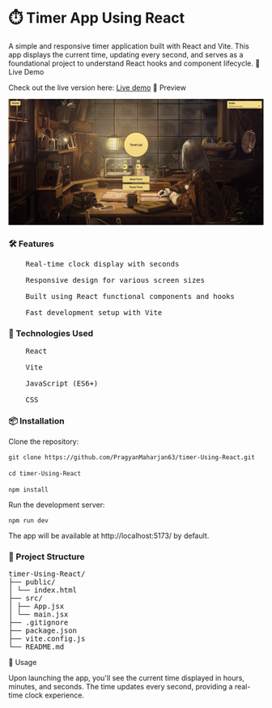 # ⏱️ Timer App Using React

A simple and responsive timer application built with React and Vite. This app displays the current time, updating every second, and serves as a foundational project to understand React hooks and component lifecycle.
🚀 Live Demo

Check out the live version here: [Live demo](https://timer-using-react-iota.vercel.app)
📸 Preview

![App screenshot](screenshot.png)

### 🛠️ Features

<pre>
    Real-time clock display with seconds

    Responsive design for various screen sizes

    Built using React functional components and hooks

    Fast development setup with Vite
</pre>

### 🧰 Technologies Used

<pre>
    React

    Vite

    JavaScript (ES6+)

    CSS
</pre>

### 📦 Installation

Clone the repository:

```
git clone https://github.com/PragyanMaharjan63/timer-Using-React.git

cd timer-Using-React

npm install

```

Run the development server:

```
npm run dev
```

The app will be available at http://localhost:5173/ by default.

### 📁 Project Structure

<pre>
timer-Using-React/
├── public/
│ └── index.html
├── src/
│ ├── App.jsx
│ └── main.jsx
├── .gitignore
├── package.json
├── vite.config.js
└── README.md
</pre>

🧪 Usage

Upon launching the app, you'll see the current time displayed in hours, minutes, and seconds. The time updates every second, providing a real-time clock experience.
